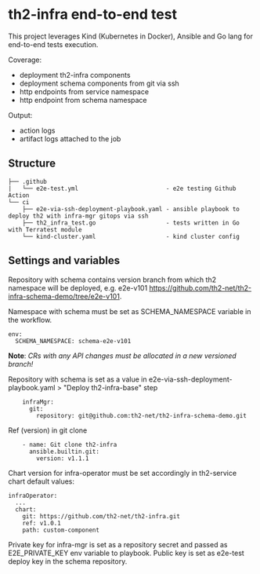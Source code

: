 # th2-infra end-to-end test
This project leverages Kind (Kubernetes in Docker), Ansible and Go lang for end-to-end tests execution.

Coverage:
* deployment th2-infra components
* deployment schema components from git via ssh
* http endpoints from service namespace
* http endpoint from schema namespace

Output:
* action logs
* artifact logs attached to the job

## Structure
```
├── .github
|   └── e2e-test.yml                         - e2e testing Github Action
└── ci
    ├── e2e-via-ssh-deployment-playbook.yaml - ansible playbook to deploy th2 with infra-mgr gitops via ssh
    ├── th2_infra_test.go                    - tests written in Go with Terratest module
    └── kind-cluster.yaml                    - kind cluster config
```

## Settings and variables
Repository with schema contains version branch from which th2 namespace will be deployed, e.g. e2e-v101 https://github.com/th2-net/th2-infra-schema-demo/tree/e2e-v101.

Namespace with schema must be set as SCHEMA_NAMESPACE variable in the workflow.

```
env:
  SCHEMA_NAMESPACE: schema-e2e-v101
```
**Note**: _CRs with any API changes must be allocated in a new versioned branch!_

Repository with schema is set as a value in e2e-via-ssh-deployment-playbook.yaml > "Deploy th2-infra-base" step
```
    infraMgr:
      git:
        repository: git@github.com:th2-net/th2-infra-schema-demo.git
```
Ref (version) in git clone
```
    - name: Git clone th2-infra
      ansible.builtin.git:
        version: v1.1.1
```
Chart version for infra-operator must be set accordingly in th2-service chart default values:
```
infraOperator:
  ...
  chart:
    git: https://github.com/th2-net/th2-infra.git
    ref: v1.0.1
    path: custom-component
```

Private key for infra-mgr is set as a repository secret and passed as E2E_PRIVATE_KEY env variable to playbook. Public key is set as e2e-test deploy key in the schema repository.